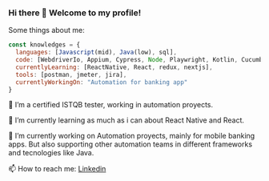 ### Hi there 👋 Welcome to my profile!
Some things about me: 

```javascript
const knowledges = {
  languages: [Javascript(mid), Java(low), sql],
  code: [WebdriverIo, Appium, Cypress, Node, Playwright, Kotlin, Cucumber],
  currentlyLearning: [ReactNative, React, redux, nextjs],
  tools: [postman, jmeter, jira],
  currentlyWorkingOn: "Automation for banking app"
} 
```
 
🔭 I’m a certified ISTQB tester, working in automation proyects. 

🌱 I’m currently learning as much as i can about React Native and React. 

🔭 I’m currently working on Automation proyects, mainly for mobile banking apps. But also supporting other automation teams in different frameworks and tecnologies like Java. 

📫 How to reach me: [Linkedin](https://www.linkedin.com/in/gabriel-bori-b24655a9/)


<!--
**gabrielbori/gabrielbori** is a ✨ _special_ ✨ repository because its `README.md` (this file) appears on your GitHub profile.

Here are some ideas to get you started:

- 🔭 I’m currently working on ...
- 🌱 I’m currently learning ...
- 👯 I’m looking to collaborate on ...
- 🤔 I’m looking for help with ...
- 💬 Ask me about ...
- 📫 How to reach me: ...
- 😄 Pronouns: ...
- ⚡ Fun fact: ...
-->
